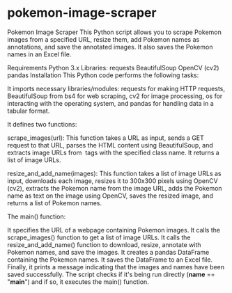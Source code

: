 # pokemon-image-scraper
Pokemon Image Scraper
This Python script allows you to scrape Pokemon images from a specified URL, resize them, add Pokemon names as annotations, and save the annotated images. It also saves the Pokemon names in an Excel file.

Requirements
Python 3.x
Libraries:
requests
BeautifulSoup
OpenCV (cv2)
pandas
Installation
This Python code performs the following tasks:

It imports necessary libraries/modules: requests for making HTTP requests, BeautifulSoup from bs4 for web scraping, cv2 for image processing, os for interacting with the operating system, and pandas for handling data in a tabular format.

It defines two functions:

scrape_images(url): This function takes a URL as input, sends a GET request to that URL, parses the HTML content using BeautifulSoup, and extracts image URLs from <img> tags with the specified class name. It returns a list of image URLs.

resize_and_add_name(images): This function takes a list of image URLs as input, downloads each image, resizes it to 300x300 pixels using OpenCV (cv2), extracts the Pokemon name from the image URL, adds the Pokemon name as text on the image using OpenCV, saves the resized image, and returns a list of Pokemon names.

The main() function:

It specifies the URL of a webpage containing Pokemon images.
It calls the scrape_images() function to get a list of image URLs.
It calls the resize_and_add_name() function to download, resize, annotate with Pokemon names, and save the images.
It creates a pandas DataFrame containing the Pokemon names.
It saves the DataFrame to an Excel file.
Finally, it prints a message indicating that the images and names have been saved successfully.
The script checks if it's being run directly (__name__ == "__main__") and if so, it executes the main() function.
